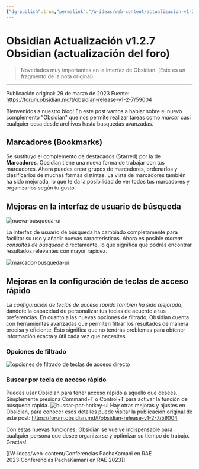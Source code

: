 ```yaml
---
{"dg-publish":true,"permalink":"/w-ideas/web-content/actualizacion-v1-2-7-obsidian/"}
---
```



# Obsidian Actualización v1.2.7 Obsidian (actualización del foro)

> Novedades muy importantes en la interfaz de Obsidian.
> (Este es un fragmento de la nota original)

---
Publicación original: 29 de marzo de 2023
Fuente: https://forum.obsidian.md/t/obsidian-release-v1-2-7/59004

Bienvenidos a nuestro blog! 
En este post vamos a hablar sobre el nuevo complemento "Obsidian" que nos permite realizar tareas como _marcar_ casi cualquier cosa desde archivos hasta busquedas avanzadas.

## Marcadores (Bookmarks)

Se sustituyo el complemento de destacados (Starred) por la de **Marcadores**. 
Obsidian tiene una nueva forma de trabajar con tus marcadores. Ahora puedes crear grupos de marcadores, ordenarlos y clasificarlos de muchas formas distintas. 
La vista de marcadores también ha sido mejorada, lo que te da la posibilidad de ver todos tus marcadores y organizarlos según tu gusto.

## Mejoras en la interfaz de usuario de búsqueda

![nueva-búsqueda-ui](https://user-images.githubusercontent.com/693981/228591430-6583bd93-f289-4ebb-ad5e-471db25f808e.png)

La interfaz de usuario de búsqueda ha cambiado completamente para facilitar su uso y añadir nuevas características. 
Ahora es posible _marcar consultas de búsqueda_ directamente, lo que significa que podrás encontrar resultados relevantes con mayor rapidez. 

![marcador-búsqueda-ui](https://user-images.githubusercontent.com/693981/228591803-06d2bb79-8192-427b-8c6e-daaef08c84ec.png)

## Mejoras en la configuración de teclas de acceso rápido

La _configuración de teclas de acceso rápido también ha sido mejorada_, dándote la capacidad de personalizar tus teclas de acuerdo a tus preferencias.
En cuanto a las nuevas opciones de filtrado, Obsidian cuenta con herramientas avanzadas que permiten filtrar los resultados de manera precisa y eficiente. Esto significa que no tendrás problemas para obtener información exacta y útil cada vez que necesites.

### Opciones de filtrado

![opciones de filtrado de teclas de acceso directo](https://user-images.githubusercontent.com/693981/228592343-74ad4f95-3efe-409e-8f3e-435b3741e334.png)

### Buscar por tecla de acceso rápido
Puedes usar Obsidian para tener acceso rápido a aquello que desees. Simplemente presiona Command+T o Control+T para activar la función de búsqueda rápida.
![buscar-por-hotkey-ui](https://user-images.githubusercontent.com/693981/228592415-db073fdd-5140-4c99-bd2d-1e7b6d419a42.png)
Hay otras mejoras y ajustes en Obsidian, para conocer esos detalles puede visitar la publicación original de este post:  https://forum.obsidian.md/t/obsidian-release-v1-2-7/59004

Con estas nuevas funciones, Obsidian se vuelve indispensable para cualquier persona que desee organizarse y optimizar su tiempo de trabajo. 
Gracias!

[[W-ideas/web-content/Conferencias PachaKamani en RAE 2023\|Conferencias PachaKamani en RAE 2023]]
